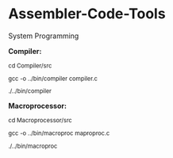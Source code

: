 # Assembler-Code-Tools
System Programming

**Compiler:**

<sub>
cd Compiler/src

gcc -o ../bin/compiler compiler.c

./../bin/compiler

</sub>

**Macroprocessor:**

<sub>
cd Macroprocessor/src

gcc -o ../bin/macroproc maproproc.c

./../bin/macroproc

</sub>
